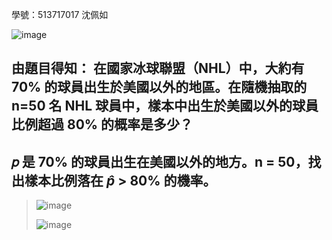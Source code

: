 學號：513717017 沈佩如

![image](https://github.com/user-attachments/assets/8f18b8a3-8a1d-4a2e-8e2f-e715764e96a1)

## 由題目得知： 在國家冰球聯盟（NHL）中，大約有 70% 的球員出生於美國以外的地區。在隨機抽取的 n=50 名 NHL 球員中，樣本中出生於美國以外的球員比例超過 80% 的概率是多少？

## 𝑝 是 70% 的球員出生在美國以外的地方。n = 50，找出樣本比例落在 $\hat{p}$ > 80% 的機率。
>
>![image](https://github.com/user-attachments/assets/ef4f8b91-8ea3-4b14-99bc-6b22d6eab6a9)
>
>![image](https://github.com/user-attachments/assets/866ac770-9c35-48e0-8c48-ad843d0b9a9f)
